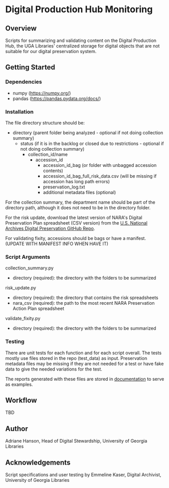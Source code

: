 # Digital Production Hub Monitoring

## Overview

Scripts for summarizing and validating content on the Digital Production Hub, 
the UGA Libraries' centralized storage for digital objects that are not suitable for our digital preservation system.

## Getting Started

### Dependencies

- numpy (https://numpy.org/)
- pandas (https://pandas.pydata.org/docs/)

### Installation

The file directory structure should be:

- directory (parent folder being analyzed - optional if not doing collection summary)
    - status (if it is in the backlog or closed due to restrictions - optional if not doing collection summary)
        - collection_id/name
            - accession_id
                - accession_id_bag (or folder with unbagged accession contents)
                - accession_id_bag_full_risk_data.csv (will be missing if accession has long path errors)
                - preservation_log.txt
                - additional metadata files (optional)

For the collection summary, the department name should be part of the directory path, 
although it does not need to be in the directory folder.

For the risk update, download the latest version of NARA's Digital Preservation Plan spreadsheet (CSV version) from the 
[U.S. National Archives Digital Preservation GitHub Repo](https://github.com/usnationalarchives/digital-preservation).

For validating fixity, accessions should be bags or have a manifest. (UPDATE WITH MANIFEST INFO WHEN HAVE IT)

### Script Arguments

collection_summary.py

- directory (required): the directory with the folders to be summarized

risk_update.py

- directory (required): the directory that contains the risk spreadsheets
- nara_csv (required): the path to the most recent NARA Preservation Action Plan spreadsheet

validate_fixity.py

- directory (required): the directory with the folders to be summarized

### Testing

There are unit tests for each function and for each script overall.
The tests mostly use files stored in the repo (test_data) as input. 
Preservation metadata files may be missing if they are not needed for a test 
or have fake data to give the needed variations for the test.
 
The reports generated with these files are stored in [documentation](documentation) to serve as examples. 

## Workflow

TBD

## Author

Adriane Hanson, Head of Digital Stewardship, University of Georgia Libraries

## Acknowledgements

Script specifications and user testing by Emmeline Kaser, Digital Archivist, University of Georgia Libraries
